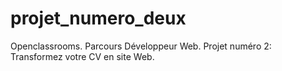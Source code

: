 # projet_numero_deux
Openclassrooms. Parcours Développeur Web. Projet numéro 2: Transformez votre CV en site Web.
